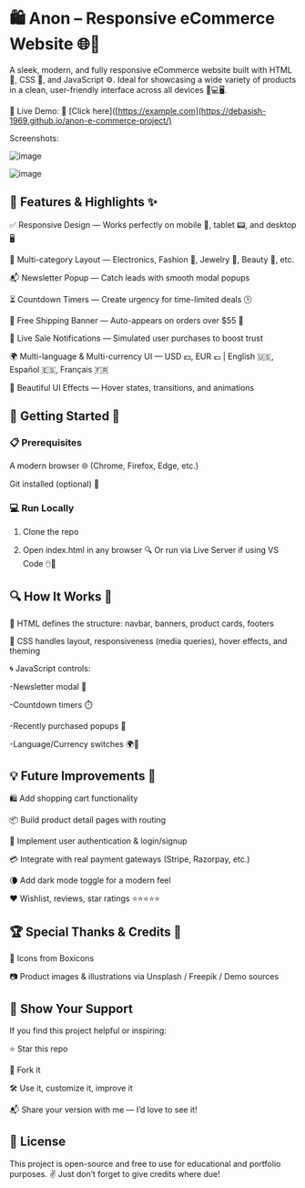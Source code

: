 <h1>🛍️ Anon – Responsive eCommerce Website 🌐💼</h1>

A sleek, modern, and fully responsive eCommerce website built with HTML 🧱, CSS 🎨, and JavaScript ⚙️. Ideal for showcasing a wide variety of products in a clean, user-friendly interface across all devices 📱💻🖥️.

🔗 Live Demo: 👀 [Click here]([https://example.com](https://debasish-1969.github.io/anon-e-commerce-project/)

Screenshots: 

![image](https://github.com/user-attachments/assets/7ff5ee5f-8206-4d78-b856-8394fba99d5d)

![image](https://github.com/user-attachments/assets/c2f32592-2ffc-409f-9da7-372be556b5f8)


<h2>🚀 Features & Highlights ✨</h2>

✅ Responsive Design — Works perfectly on mobile 📱, tablet 📟, and desktop 🖥️

🛒 Multi-category Layout — Electronics, Fashion 👗, Jewelry 💍, Beauty 💄, etc.

📬 Newsletter Popup — Catch leads with smooth modal popups

⏳ Countdown Timers — Create urgency for time-limited deals 🕒

💸 Free Shipping Banner — Auto-appears on orders over $55 🚚

💬 Live Sale Notifications — Simulated user purchases to boost trust

🌍 Multi-language & Multi-currency UI — USD 💵, EUR 💶 | English 🇺🇸, Español 🇪🇸, Français 🇫🇷

🌈 Beautiful UI Effects — Hover states, transitions, and animations

<h2>🧪 Getting Started 🏁</h2>

<h3>📋 Prerequisites</h3>

A modern browser 🌐 (Chrome, Firefox, Edge, etc.)

Git installed (optional) 🧰

<h3>💻 Run Locally</h3>

1. Clone the repo

2. Open index.html in any browser 🔍
Or run via Live Server if using VS Code 🖱️🧠


<h2>🔍 How It Works 🧠</h2>

🎯 HTML defines the structure: navbar, banners, product cards, footers

🧩 CSS handles layout, responsiveness (media queries), hover effects, and theming

🌀 JavaScript controls:

-Newsletter modal 💌

-Countdown timers ⏱️

-Recently purchased popups 🔔

-Language/Currency switches 🌍💱


<h2>💡 Future Improvements 🔧</h2>

🛍️ Add shopping cart functionality

📦 Build product detail pages with routing

🔐 Implement user authentication & login/signup

💳 Integrate with real payment gateways (Stripe, Razorpay, etc.)

🌘 Add dark mode toggle for a modern feel

❤️ Wishlist, reviews, star ratings ⭐⭐⭐⭐⭐


<h2>🏆 Special Thanks & Credits 🙌</h2>
🎨 Icons from Boxicons

📷 Product images & illustrations via Unsplash / Freepik / Demo sources


<h2>🌟 Show Your Support</h2>
If you find this project helpful or inspiring:

⭐ Star this repo

🍴 Fork it

🛠️ Use it, customize it, improve it

📬 Share your version with me — I’d love to see it!

<h2>📄 License</h2>

This project is open-source and free to use for educational and portfolio purposes.
✌️ Just don’t forget to give credits where due!
